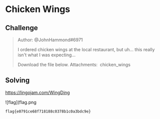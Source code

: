 # Chicken Wings

## Challenge
>Author: @JohnHammond#6971
>
>I ordered chicken wings at the local restaurant, but uh... this really isn't what I was expecting...
>
>Download the file below.
>Attachments:  chicken_wings


## Solving
https://lingojam.com/WingDing

![flag](flag.png

`flag{e0791ce68f718188c0378b1c0a3bdc9e}`

